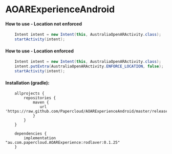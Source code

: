 # AOARExperienceAndroid
#### How to use - Location not enforced
```java
    Intent intent = new Intent(this, AustraliaOpenARActivity.class);
    startActivity(intent);
```
#### How to use - Location enforced
```java
    Intent intent = new Intent(this, AustraliaOpenARActivity.class);
    intent.putExtra(AustraliaOpenARActivity.ENFORCE_LOCATION, false);
    startActivity(intent);
```

#### Installation (gradle):
```
    allprojects {
        repositories {
            maven {
               url 'https://raw.github.com/Papercloud/AOARExperienceAndroid/master/releases/'
            }
        }
    }
	
    dependencies {
        implementation "au.com.papercloud.AOARExperience:rodlaver:0.1.25"
    }
```
